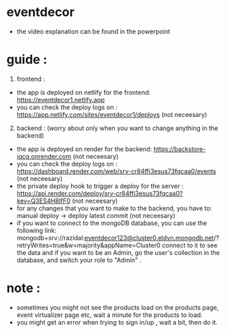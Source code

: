 # eventdecor
- the video explanation can be found in the powerpoint
# guide :

1. frontend :
- the app is deployed on netlify for the frontend: https://eventdecor1.netlify.app
- you can check the deploy logs on : https://app.netlify.com/sites/eventdecor1/deploys  (not neceesary)

2. backend :  (worry about only when you want to change anything in the backend)
- the app is deployed on render for the backend: https://backstore-iqcq.onrender.com  (not neceesary)
- you can check the deploy logs on : https://dashboard.render.com/web/srv-cr84ffi3esus73fqcaa0/events (not neceesary)
- the private deploy hook to trigger a deploy for the server : https://api.render.com/deploy/srv-cr84ffi3esus73fqcaa0?key=Q3ES4H8IfF0 (not neceesary)
- for any changes that you want to make to the backend, you have to: manual deploy -> deploy latest commit (not neceesary)
- if you want to connect to the mongoDB database, you can use the following link: mongodb+srv://razidal:eventdecor123@cluster0.eldvn.mongodb.net/?retryWrites=true&w=majority&appName=Cluster0   connect to it to see the data
and if you want to be an Admin, go the user's collection in the database, and switch your role to "Admin" .

# note :
- sometimes you might not see the products load on the products page, event virtualizer page etc, wait a minute for the products to load. 
- you might get an error when trying to sign in/up , wait a bit, then do it.
